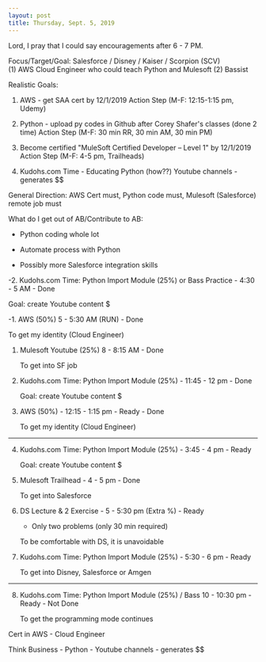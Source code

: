 ```yaml
---
layout: post
title: Thursday, Sept. 5, 2019
---
```


Lord, I pray that I could say encouragements after 6 - 7 PM.
  

Focus/Target/Goal:  Salesforce / Disney / Kaiser / Scorpion (SCV)     
(1) AWS Cloud Engineer who could teach Python and Mulesoft (2) Bassist

Realistic Goals: 
1) AWS - get SAA cert by 12/1/2019
   Action Step (M-F: 12:15-1:15 pm, Udemy)

2) Python - upload py codes in Github after Corey Shafer's classes (done 2 time)
   Action Step (M-F: 30 min RR, 30 min AM, 30 min PM)

3) Become certified "MuleSoft Certified Developer – Level 1" by 12/1/2019
   Action Step (M-F: 4-5 pm, Trailheads)

4) Kudohs.com Time - Educating Python (how??)
   Youtube channels - generates $$


General Direction: AWS Cert must, Python code must, Mulesoft (Salesforce) remote job must

What do I get out of AB/Contribute to AB:

- Python coding whole lot

- Automate process with Python

- Possibly more Salesforce integration skills

      
-2. Kudohs.com Time: Python Import Module (25%) or Bass Practice - 4:30 - 5 AM - Done 

  Goal: create Youtube content $



-1. AWS (50%) 5 - 5:30 AM (RUN) - Done  
   
   To get my identity (Cloud Engineer)



1. Mulesoft Youtube (25%) 8 - 8:15 AM - Done 
   
   To get into SF job




2. Kudohs.com Time: Python Import Module (25%) - 11:45 - 12 pm - Done  
   
   Goal: create Youtube content $



3. AWS (50%) - 12:15 - 1:15 pm - Ready - Done
   
   To get my identity (Cloud Engineer)


-------------------------------------------


4. Kudohs.com Time: Python Import Module (25%) - 3:45 - 4 pm - Ready
   
   Goal: create Youtube content $



5. Mulesoft Trailhead - 4 - 5 pm - Done
   
   To get into Salesforce 



6. DS Lecture & 2 Exercise - 5 - 5:30 pm (Extra %) - Ready
   
   - Only two problems (only 30 min required)
   
   To be comfortable with DS, it is unavoidable



7. Kudohs.com Time: Python Import Module (25%) - 5:30 - 6 pm - Ready
   
   To get into Disney, Salesforce or Amgen


--------------------------------------------



8. Kudohs.com Time: Python Import Module (25%) / Bass 10 - 10:30 pm - Ready  - Not Done
   
   To get the programming mode continues


Cert in AWS - Cloud Engineer

Think Business - Python - Youtube channels - generates $$
